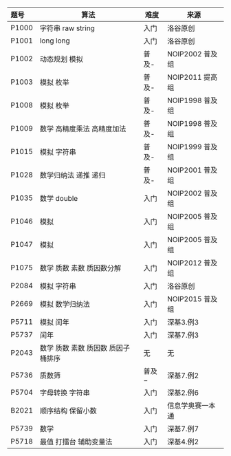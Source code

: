 | 题号  | 算法                         | 难度  | 来源            |
| :---- | ---------------------------- | ----- | --------------- |
| P1000 | 字符串 raw string            | 入门  | 洛谷原创        |
| P1001 | long long                    | 入门  | 洛谷原创        |
| P1002 | 动态规划 模拟                | 普及- | NOIP2002 普及组 |
| P1003 | 模拟 枚举                    | 普及- | NOIP2011 提高组 |
| P1008 | 模拟 枚举                    | 普及- | NOIP1998 普及组 |
| P1009 | 数学 高精度乘法 高精度加法   | 普及- | NOIP1998 普及组 |
| P1015 | 模拟 字符串                  | 普及- | NOIP1999 普及组 |
| P1028 | 数学归纳法 递推 递归         | 普及- | NOIP2001 普及组 |
| P1035 | 数学 double                  | 入门  | NOIP2002 普及组 |
| P1046 | 模拟                         | 入门  | NOIP2005 普及组 |
| P1047 | 模拟                         | 入门  | NOIP2005 普及组 |
| P1075 | 数学 质数 素数 质因数分解    | 入门  | NOIP2012 普及组 |
| P2084 | 模拟 字符串                  | 入门  | 洛谷原创        |
| P2669 | 模拟 数学归纳法              | 入门  | NOIP2015 普及组 |
| P5711 | 模拟 闰年                    | 入门  | 深基3.例3       |
| P5737 | 闰年                         | 入门  | 深基7.例3       |
| P2043 | 数学 质数 素数 质因数 质因子 桶排序 | 无  | 无              |
| P5736 | 质数筛 | 普及− | 深基7.例2 |
| P5704 | 字母转换 字符串 | 入门 | 深基2.例6 |
| B2021 | 顺序结构 保留小数 | 入门 | 信息学奥赛一本通 |
| P5739 | 数学 | 入门 | 深基7.例7 |
| P5718 | 最值 打擂台 辅助变量法 | 入门 | 深基4.例2 |

